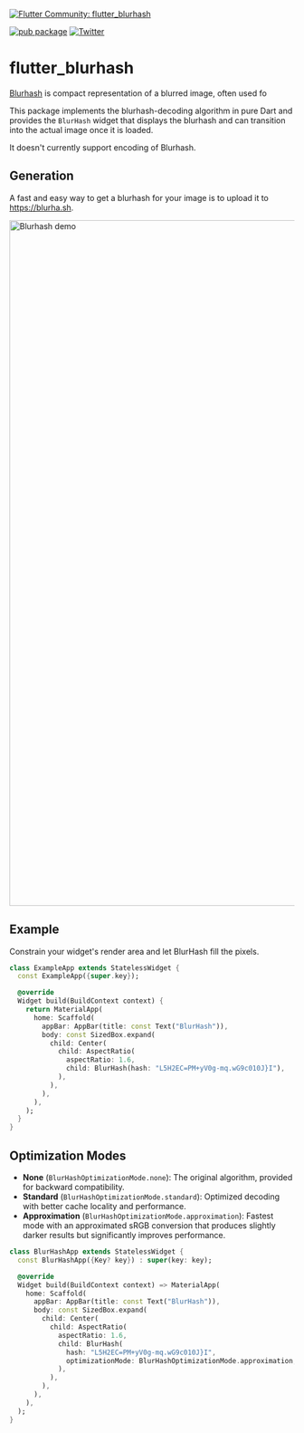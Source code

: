 [![Flutter Community: flutter_blurhash](https://fluttercommunity.dev/_github/header/flutter_blurhash)](https://github.com/fluttercommunity/community)

[![pub package](https://img.shields.io/pub/v/flutter_blurhash.svg)](https://pub.dev/packages/flutter_blurhash)
[![Twitter](https://img.shields.io/twitter/url/https/twitter.com/cloudposse.svg?style=social&label=%20%40BlueAquilae)](https://twitter.com/blueaquilae)

# flutter_blurhash

[Blurhash](https://blurha.sh) is compact representation of a blurred image, often used fo

This package implements the blurhash-decoding algorithm in pure Dart and provides the `BlurHash` widget that displays
the blurhash and can transition into the actual image once it is loaded.

It doesn't currently support encoding of Blurhash.

## Generation

A fast and easy way to get a blurhash for your image is to upload it to https://blurha.sh.

<img width="1211" alt="Blurhash demo" src="https://user-images.githubusercontent.com/1295961/75059847-129d6800-54de-11ea-8832-d19ea58eb7eb.png">

## Example

Constrain your widget's render area and let BlurHash fill the pixels.

```dart
class ExampleApp extends StatelessWidget {
  const ExampleApp({super.key});

  @override
  Widget build(BuildContext context) {
    return MaterialApp(
      home: Scaffold(
        appBar: AppBar(title: const Text("BlurHash")),
        body: const SizedBox.expand(
          child: Center(
            child: AspectRatio(
              aspectRatio: 1.6,
              child: BlurHash(hash: "L5H2EC=PM+yV0g-mq.wG9c010J}I"),
            ),
          ),
        ),
      ),
    );
  }
}
```

## Optimization Modes

- **None** (`BlurHashOptimizationMode.none`): The original algorithm, provided for backward compatibility.
- **Standard** (`BlurHashOptimizationMode.standard`): Optimized decoding with better cache locality and performance.
- **Approximation** (`BlurHashOptimizationMode.approximation`): Fastest mode with an approximated sRGB conversion that produces slightly darker results but significantly improves performance.

```dart
class BlurHashApp extends StatelessWidget {
  const BlurHashApp({Key? key}) : super(key: key);

  @override
  Widget build(BuildContext context) => MaterialApp(
    home: Scaffold(
      appBar: AppBar(title: const Text("BlurHash")),
      body: const SizedBox.expand(
        child: Center(
          child: AspectRatio(
            aspectRatio: 1.6,
            child: BlurHash(
              hash: "L5H2EC=PM+yV0g-mq.wG9c010J}I",
              optimizationMode: BlurHashOptimizationMode.approximation,
            ),
          ),
        ),
      ),
    ),
  );
}
```
